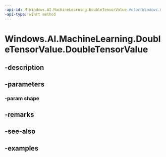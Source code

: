 ```yaml
---
-api-id: M:Windows.AI.MachineLearning.DoubleTensorValue.#ctor(Windows.Foundation.Collections.IVectorView{System.Int64})
-api-type: winrt method
---
```


<!-- Method syntax.
public DoubleTensorValue.DoubleTensorValue(IVectorView<Int64> shape)
-->

# Windows.AI.MachineLearning.DoubleTensorValue.DoubleTensorValue

## -description

## -parameters
### -param shape

## -remarks

## -see-also

## -examples

